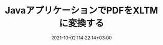 ---
############################# Static ############################
layout: "autogen-gist"
date: 2021-10-02T14:22:14+03:00
draft: false
path: "ja/total/java/conversion/pdf-to-xltm/"
other_out_formats: "DOC DOCX DOCM DOT DOTX DOTM TXT RTF HTML HTM MHTML MHT XLS XLSX XLSM XLSB XLT XLTX XLTM XLAM CSV TSV DIF SXC FODS PPT PPTX PPTM PPS PPSX PPSM POT POTX POTM ODT OTT OTP ODP ODS EMZ WMZ SVG SVGZ XPS TEX DCM WMF EMF BMP PNG GIF JPEG TIFF ICO WEBP JP2 TGA PSB PSD EPUB MD DICOM FODP JPG"
ad_headline: "PDFをXLTMに変換する | Java"
ad_description: "Javaアプリケーション用の最も正確なPDFからXLTMへのドキュメント変換ソリューション。"

############################# Head ############################
head_title: "JavaでPDFをXLTMに変換– PDF Conversion API"
head_description: "JavaアプリケーションでPDFをXLTMに変換します。 PDFをドキュメント、画像、その他100以上のファイル形式に変換するJava用の高速で正確なPDFからXLTMへの変換API。"

############################# Header ############################
title: "JavaアプリケーションでPDFをXLTMに変換する"
description: "柔軟なドキュメント変換機能を使用してJavaアプリケーションでPDFファイルをXLTMに変換し、変換されたドキュメント形式の外観を操作します。ドキュメント全体を一度に簡単に変換するか、選択したページ番号またはページ範囲に基づいてPDFファイルの特定のページを選択し、ワードプロセッシングドキュメント、Excelスプレッドシート、PowerPointプレゼンテーション、Photoshop、eBook、 Webと画像。"

############################# SubMenu ############################
submenu:
    enable: false

############################# Content ############################
content:
    enable: true
    block:
    - title_left: "JavaでPDFをXLTMに変換する方法"
      content_left: |
          3つの簡単な手順を使用して、JavaでPDFファイルからXLTMファイルへの変換を実行します。以下のコード例を使用して–変換されたドキュメントをそのまま表示するか、外部ソフトウェアをインストールせずにさらにレンダリングしてHTMLファイルとして表示します。

          -   **Converter**クラスの新しいインスタンスを作成し、PDFファイルをロードします
          -   XLTMファイルタイプに**ConvertOptions**を設定します
          -   XLTMに変換するには、**Converter**クラスインスタンスの**Convert**メソッドを呼び出します
          -   HTMLビューアのオプションを設定する
          -   変換されたXLTMをHTMLとして表示する**Viewer**オブジェクトを作成します
          
      title_right: "Downloads & Installation Instructions"
      content_right: |
          100以上のドキュメントと、PDF、Microsoft Word、Excel、PowerPoint、Project、Visio、Outlook、HTML、図などの画像ファイル形式の間で変換するには、`GroupDocs.Conversion`と`GroupDocs.Viewer`の名前空間が必要です。 Conholdate.Totalが提供する他の[Officeドキュメント用のJavaAPI](https://products.conholdate.com/total/java/)を調べてください。
          
          [ダウンロード](https://downloads.conholdate.com/total/java)からそれぞれのアセンブリファイルを取得するか、[Maven](https://repository.conholdate.com/webapp/#/artifacts/browse/tree/General/repo)からパッケージ全体をフェッチして、ワークスペースに直接`Conholdate.Total for Java`を追加します。
          
      gisthash: "1b2b5b5a97415ef538ac358347f27174"
      gistfile: "pdf-to-word-conversion-in-java-and-html-viewer.java"

    - title_left: "PDFをJavaでWord文書に変換する"
      content_left: |
          Conholdate.Total APIを使用すると、JavaベースのアプリケーションでPDFからWord文書に簡単に変換できます。 PDFファイルは完全にWord（DOCX）ファイルに変換され、必要に応じて出力ファイルのレイアウトをカスタマイズするための追加のドキュメントフォーマット機能のセットをサポートします。変換されたWord文書から、テキスト、表、画像、リストなどのコンテンツを簡単に編集できます。

          -   **Converter**クラスの新しいインスタンスを作成し、入力ファイルとして**PDF**をロードします
          -   変換オプションとして**WordProcessingConvertOptions**をインスタンス化します
          -   **DOCX**に変換するには、**Converter**クラスインスタンスの**Convert**メソッドを呼び出します。
          
      title_right: "ソースドキュメント情報の抽出"
      content_right: |
          ドキュメント情報抽出機能を使用すると、ソースドキュメントファイルに関する基本情報を取得できるだけでなく、Microsoft Projectファイルのプロジェクトの開始日と終了日、PDFドキュメントの印刷制限など、ファイル形式固有の貴重な情報の抽出もサポートされます。 Outlookデータファイルなどで囲まれたフォルダのリスト。

          NetBeans、IntelliJ IDEA、Eclipseなどの開発環境を使用しながら、Windows、Linux、macOSなどのさまざまなオペレーティングシステムで一般的なドキュメントファイル形式を変換します。
          
      gisthash: "1b2b5b5a97415ef538ac358347f27174"
      gistfile: "pdf-to-word-conversion.java"

    - title_left: "JavaでPDFをExcelに変換する"
      content_left: |
          数行のJavaコードを使用して、PDFをExcelスプレッドシートに変換します。 PDFファイルの内容は、必要に応じて簡単に編集できるExcelワークシートの行と列に変換されます。 PDFファイルは、これらのスプレッドシート形式（XLS、XLSX、XLSM、XLSB、XLTX、XLT）、OpenDocument（ODS、OTS）、およびAppleiWork番号に変換できます。

          -   **Converter**クラスの新しいインスタンスを作成し、入力ファイルとして**PDF**をロードします
          -   変換オプションとして**SpreadsheetConvertOptions**をインスタンス化します
          -   **XLSX**に変換するには、**Converter**クラスインスタンスの**Convert**メソッドを呼び出します。
        
      title_right: "変換されたドキュメントの結果をキャッシュする"
      content_right: |
          場合によっては、変換されたドキュメントサイズが大きくなり、変換に時間がかかることがあります。ドキュメント変換ライブラリは、このような状況を効率的に管理し、反復的な変換プロセスを高速化するためのキャッシュ機能を提供します。必要に応じて、ICacheインターフェイスが拡張ポイントを使用してカスタムキャッシュ実装と連携し、キャッシュ変換を制御できるようにします。

          変換結果はデフォルトでローカルドライブに保存されますが、Amazon S3、Dropbox、Googleドライブ、Windows Azure、Reddisなどの適切なインターフェイスを実装することで、あらゆるタイプのキャッシュストレージをサポートできます。
          
      gisthash: "1b2b5b5a97415ef538ac358347f27174"
      gistfile: "pdf-to-excel-conversion.java"

    - title_left: "JavaでPDFをPowerPointに変換する"
      content_left: |
          Conholdate.Total for Java APIを使用すると、PDFからPowerPoint（PPT、PPTX）スライドへの変換が高速になります。変換すると、MicrosoftPowerPointでPowerPointプレゼンテーションとスライドを簡単に編集できます。

          -   **Converter**クラスの新しいインスタンスを作成し、入力ファイルとして**PDF**をロードします
          -   変換オプションとして**PresentationConvertOptions**をインスタンス化します
          -   **PPTX**に変換するには、**Converter**クラスインスタンスの**Convert**メソッドを呼び出します。
          
      title_right: "離れた場所にあるドキュメントの読み込みと変換"
      content_right: |
          Conholdate.Total for Javaの使用–開発者は、Amazon S3、Microsoft Azure Blob、FTP、ローカルディスク、ストリーム、単純なURLなどのさまざまなリモートロケーションおよびクラウドドキュメントストレージリソースからドキュメントをロードおよび変換できます。リモートに配置されたドキュメントストリームを取得するメソッドを指定し、それをコンストラクターとしてConverterクラスに渡す必要があります。
          
          [Java PDF変換ライブラリ](https://products.groupdocs.com/conversion/java/)は、Javaベースのアプリケーション内でパスワードで保護されているドキュメントのロードと変換もサポートしています。
          
      gisthash: "1b2b5b5a97415ef538ac358347f27174"
      gistfile: "pdf-to-powerpoint-conversion.java"

    - title_left: "PDFをJavaで画像に変換する"
      content_left: |
          PDFをJPG、PNG、GIF、BMP、TIFFなどの画像形式に正確な画質と解像度で変換します。 PDFファイル全体を変換するか、選択したページから選択して画像に変換します。

          -   **Converter**クラスの新しいインスタンスを作成し、入力ファイルとして**PDF**をロードします
          -   **SavePageStream**デリゲートを宣言して、変換されたドキュメントページをストリームに保存します
          -   **ImageConvertOptions**オブジェクトを渡して、目的の出力形式として**JPG**を指定します
          -   **JPG**に変換するには、**Converter**クラスインスタンスの**Convert**メソッドを呼び出します。
          
      title_right: "ドキュメントにテキストまたは画像の透かしを追加する"
      content_right: |
          ドキュメントを元のファイルとまったく同じように正確に変換し、変換されたドキュメントページにテキストまたは画像の透かしを適用します。透かしオプションのいくつかのセットを使用して透かしをスマートにスタンプし、フォント、色、幅、高さ、回転角度、透明度を管理し、透かしをドキュメントページの背景に配置します。
          
          ソースドキュメント形式の自動検出は、ソースファイルがバイトストリームの形式で表示される場合に、ファイル拡張子自体を取得するためのもう1つの便利な機能です。開発者は、Converterオブジェクトの**GetPossibleConversions**メソッドを呼び出すことにより、あるドキュメントを別のファイル形式に変換するときに、サポートされているすべての変換形式の完全なリストを取得することもできます。
          
      gisthash: "1b2b5b5a97415ef538ac358347f27174"
      gistfile: "pdf-to-image-conversion.java"

############################# About Formats ############################
about_formats:
    enable: false
############################# More Formats ############################
more_formats:
    enable: true
    auto: false
    other_out_formats: DOC DOCX DOCM DOT DOTX DOTM TXT RTF HTML HTM MHTML MHT XLS XLSX XLSM XLSB XLT XLTX XLTM XLAM CSV TSV DIF SXC FODS PPT PPTX PPTM PPS PPSX PPSM POT POTX POTM ODT OTT OTP ODP ODS EMZ WMZ SVG SVGZ XPS TEX DCM WMF EMF BMP PNG GIF JPEG TIFF ICO WEBP JP2 TGA PSB PSD EPUB MD DICOM FODP JPG
############################# Back to top ###############################
back_to_top:
  enable: true
---